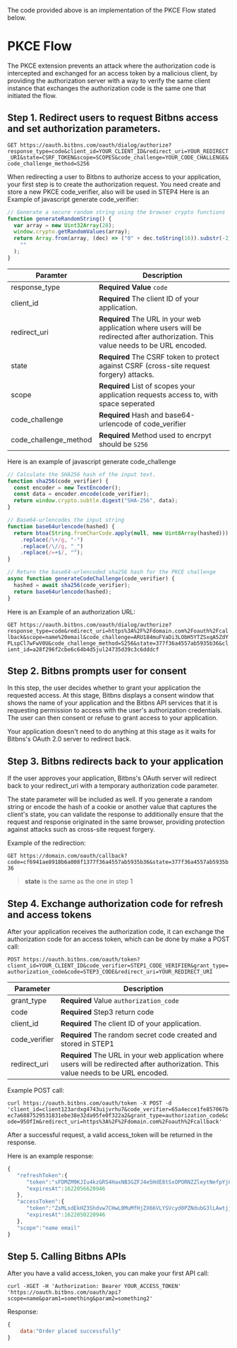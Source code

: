 The code provided above is an implementation of the PKCE Flow stated below.

# PKCE Flow
The PKCE extension prevents an attack where the authorization code is intercepted and exchanged for an access token by a malicious client, by providing the authorization server with a way to verify the same client instance that exchanges the authorization code is the same one that initiated the flow.

## Step 1. Redirect users to request Bitbns access and set authorization parameters.

`
GET https://oauth.bitbns.com/oauth/dialog/authorize?response_type=code&client_id=YOUR_CLIENT_ID&redirect_uri=YOUR_REDIRECT_URI&state=CSRF_TOKEN&scope=SCOPES&code_challenge=YOUR_CODE_CHALLENGE&code_challenge_method=S256
`

When redirecting a user to Bitbns to authorize access to your application, your first step is to create the authorization request. You need create and store a new PKCE code_verifier, also will be used in STEP4 Here is an Example of javascript generate code_verifier:
```javascript
// Generate a secure random string using the browser crypto functions
function generateRandomString() {
  var array = new Uint32Array(28);
  window.crypto.getRandomValues(array);
  return Array.from(array, (dec) => ("0" + dec.toString(16)).substr(-2)).join(
    ""
  );
}
```

| Paramter | Description |
| --- | --- |
| response_type | <b>Required Value</b> `code` |
| client_id | <b>Required</b> The client ID of your application. |
| redirect_uri | <b>Required</b> The URL in your web application where users will be redirected after authorization. This value needs to be URL encoded.|
|state|<b>Required</b> The CSRF token to protect against CSRF (cross-site request forgery) attacks.|
|scope|<b>Required</b> List of scopes your application requests access to, with space  seperated|
|code_challenge|<b>Required</b> Hash and base64-urlencode of code_verifier|
|code_challenge_method|<b>Required</b> Method used to encrpyt should be `S256`|

Here is an example of javascript generate code_challenge
```javascript
// Calculate the SHA256 hash of the input text.
function sha256(code_verifier) {
  const encoder = new TextEncoder();
  const data = encoder.encode(code_verifier);
  return window.crypto.subtle.digest("SHA-256", data);
}

// Base64-urlencodes the input string
function base64urlencode(hashed) {
  return btoa(String.fromCharCode.apply(null, new Uint8Array(hashed)))
    .replace(/\+/g, "-")
    .replace(/\//g, "_")
    .replace(/=+$/, "");
}

// Return the base64-urlencoded sha256 hash for the PKCE challenge
async function generateCodeChallenge(code_verifier) {
  hashed = await sha256(code_verifier);
  return base64urlencode(hashed);
}
```

Here is an Example of an authorization URL:

`GET https://oauth.bitbns.com/oauth/dialog/authorize?response_type=code&redirect_uri=https%3A%2F%2Fdomain.com%2Foauth%2Fcallback&scope=name%20email&code_challenge=ARU184muFVaDi3LObH5YTZSxqA5ZdYPLspCl7wFwV0U&code_challenge_method=S256&state=377f36a4557ab5935b36&client_id=a28f296f2cbe6c64b4d5jul24735d39c3c6dddcf`

## Step 2. Bitbns prompts user for consent

In this step, the user decides whether to grant your application the requested access. At this stage, Bitbns displays a consent window that shows the name of your application and the Bitbns API services that it is requesting permission to access with the user's authorization credentials. The user can then consent or refuse to grant access to your application.

Your application doesn't need to do anything at this stage as it waits for Bitbns's OAuth 2.0 server to redirect back.

## Step 3. Bitbns redirects back to your application

If the user approves your application, Bitbns's OAuth server will redirect back to your redirect_uri with a temporary authorization code parameter.

The state parameter will be included as well. If you generate a random string or encode the hash of a cookie or another value that captures the client's state, you can validate the response to additionally ensure that the request and response originated in the same browser, providing protection against attacks such as cross-site request forgery.

Example of the redirection:

`GET https://domain.com/oauth/callback?code=cf6941ae8918b6a008f1377f36a4557ab5935b36&state=377f36a4557ab5935b36`

><b>state</b> is the same as the one in step 1

## Step 4. Exchange authorization code for refresh and access tokens
After your application receives the authorization code, it can exchange the authorization code for an access token, which can be done by make a POST call:

`POST https://oauth.bitbns.com/oauth/token?client_id=YOUR_CLIENT_ID&code_verifier=STEP1_CODE_VERIFIER&grant_type=authorization_code&code=STEP3_CODE&redirect_uri=YOUR_REDIRECT_URI
`

|Parameter|Description|
|--|--|
|grant_type| **Required** Value `authorization_code`|
|code| **Required** Step3 return code|
|client_id| **Required** The client ID of your application.|
|code_verifier|	**Required** The random secret code created and stored in STEP1|
|redirect_uri|	**Required** The URL in your web application where users will be redirected after authorization. This value needs to be URL encoded.|

Example POST call:

`
curl https://oauth.bitbns.com/oauth/token -X POST -d 'client_id=client123ardxg4743uijvrhu7&code_verifier=65a4ecce1fe857067bec7a6887529531831ebe38e32da95fe0f322a2&grant_type=authorization_code&code=95OfIm&redirect_uri=https%3A%2F%2Fdomain.com%2Foauth%2Fcallback'
`

After a successful request, a valid access_token will be returned in the response.

Here is an example response:

```javascript
{
   "refreshToken":{
      "token":"sFDMZM9KJIu4kzGRS4HaxNB3GZFJ4e5HdE8tSxOPORNZZleytNefpYj8NHsZLF7V6LX9ItWNQOwi3UJs9zhvOdy146kxFo40SmuK9DlorUaZcOjbZOYmX2Hd14h3Hxyv1M39dz7GyEOPnxDq5mnGbMFrGRQALQF00qFAMu6SNzEU9Hn0T7Pw6w1Vx64rYXokdFz99okCkXUdJZzEjJ759YUNw7RlfeltsRG8C1dRAs7JcS5HKg0EuIdxiPXpOioX",
      "expiresAt":1622056620946
   },
   "accessToken":{
      "token":"ZsMLsdEkHZ3Shdvw7CHwL0MuMfHjZX66VLYSVcyd0PZNdubG3lLAwtjjcb0usFWiPohSihL9XYU3oFqba4m67LNZFW21d91iwG9JrSgWfRaoPq304MLbpnADpwBo3ARB0uOyjdhGsb4PpCMFpCCR0IY5mAUFHCmZJpylXI6QKySm5H3uxejfXrZFTpqfsxxJWWtBhsq8E06f22lE04VVSAWLDZVPx908yr8W6PxO4vcZzpiNh1CPq2VCEtXH1pgQ",
      "expiresAt":1622050220946
   },
   "scope":"name email"
}
````

## Step 5. Calling Bitbns APIs

After you have a valid access_token, you can make your first API call:

`curl -XGET -H 'Authorization: Bearer YOUR_ACCESS_TOKEN' 'https://oauth.bitbns.com/oauth/api?scope=name&param1=something&param2=something2'`

Response:
```javascript
{
	data:"Order placed successfully"
}
```
